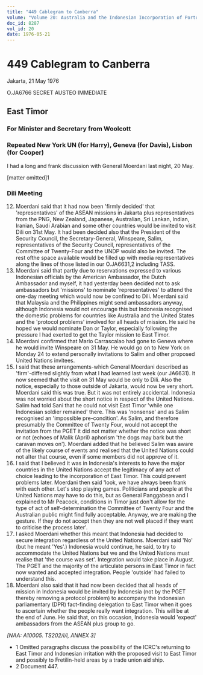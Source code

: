 ```yaml
---
title: "449 Cablegram to Canberra"
volume: "Volume 20: Australia and the Indonesian Incorporation of Portuguese Timor, 1974-1976"
doc_id: 8287
vol_id: 20
date: 1976-05-21
---
```


# 449 Cablegram to Canberra

Jakarta, 21 May 1976

O.JA6766 SECRET AUSTEO IMMEDIATE

## East Timor

### For Minister and Secretary from Woolcott

### Repeated New York UN (for Harry), Geneva (for Davis), Lisbon (for Cooper)

I had a long and frank discussion with General Moerdani last night, 20 May.

[matter omitted]1

### Dili Meeting

  12. Moerdani said that it had now been 'firmly decided' that 'representatives' of the ASEAN missions in Jakarta plus representatives from the PNG, New Zealand, Japanese, Australian, Sri Lankan, Indian, Iranian, Saudi Arabian and some other countries would be invited to visit Dili on 31st May. It had been decided also that the President of the Security Council, the Secretary-General, Winspeare, Salim, representatives of the Security Council, representatives of the Committee of Twenty-Four and the UNDP would also be invited. The rest ofthe space available would be filled up with media representatives along the lines of those listed in our O.JA6631,2 including TASS.
  13. Moerdani said that partly due to reservations expressed to various Indonesian officials by the American Ambassador, the Dutch Ambassador and myself, it had yesterday been decided not to ask ambassadors but 'missions' to nominate 'representatives' to attend the one-day meeting which would now be confined to Dili. Moerdani said that Malaysia and the Philippines might send ambassadors anyway, although Indonesia would not encourage this but Indonesia recognised the domestic problems for countries like Australia and the United States and the 'protocol problems' involved for all heads of mission. He said he hoped we would nominate Dan or Taylor, especially following the pressure I had exerted to get the Taylor mission to East Timor.
  14. Moerdani confirmed that Mario Carrascalao had gone to Geneva where he would invite Winspeare on 31 May. He would go on to New York on Monday 24 to extend personally invitations to Salim and other proposed United Nations invitees.
  15. I said that these arrangements-which General Moerdani described as 'firm'-differed slightly from what I had learned last week (our JA6631). It now seemed that the visit on 31 May would be only to Dili. Also the notice, especially to those outside of Jakarta, would now be very short. Moerdani said this was true. But it was not entirely accidental. Indonesia was not worried about the short notice in respect of the United Nations. Salim had told Sani that he could not visit East Timor 'while one Indonesian soldier remained' there. This was 'nonsense' and as Salim recognised an 'impossible pre-condition'. As Salim, and therefore presumably the Committee of Twenty Four, would not accept the invitation from the PGET it did not matter whether the notice was short or not (echoes of Malik (April) aphorism 'the dogs may bark but the caravan moves on'). Moerdani added that he believed Salim was aware of the likely course of events and realised that the United Nations could not alter that course, even if some members did not approve of it.
  16. I said that I believed it was in Indonesia's interests to have the major countries in the United Nations accept the legitimacy of any act of choice leading to the incorporation of East Timor. This could prevent problems later. Moerdani then said 'look, we have always been frank with each other. Let's stop playing games. Politicians and people at the United Nations may have to do this, but as General Panggabean and I explained to Mr Peacock, conditions in Timor just don't allow for the type of act of self-determination the Committee of Twenty Four and the Australian public might find fully acceptable. Anyway, we are making the gesture. If they do not accept then they are not well placed if they want to criticise the process later'.
  17. I asked Moerdani whether this meant that Indonesia had decided to secure integration regardless of the United Nations. Moerdani said 'No' (but he meant 'Yes'.) Indonesia would continue, he said, to try to accommodate the United Nations but we and the United Nations must realise that 'the course was set'. Integration would take place in August. The PGET and the majority of the articulate persons in East Timor in fact now wanted and accepted integration. People 'outside' had failed to understand this.
  18. Moerdani also said that it had now been decided that all heads of mission in Indonesia would be invited by Indonesia (not by the PGET thereby removing a protocol problem) to accompany the Indonesian parliamentary (DPR) fact-finding delegation to East Timor when it goes to ascertain whether the people really want integration. This will be at the end of June. He said that, on this occasion, Indonesia would 'expect' ambassadors from the ASEAN plus group to go.



_[NAA: A10005. TS202/l/l, ANNEX 3]_

  * 1 Omitted paragraphs discuss the possibility of the ICRC's returning to East Timor and Indonesian irritation with the proposed visit to East Timor and possibly to Fretilin-held areas by a trade union aid ship.
  * 2 Document 447.


